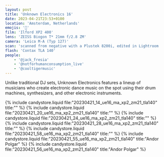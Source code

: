 ```yaml
---
layout: post
title: 'Unknown Electronics 16'
date: 2023-04-21T23:53+0100
location: 'Amsterdam, Netherlands'
emojis: '🎹'
film: 'Ilford XP2 400'
lens: 'ZEISS Biogon T* 21mm f/2.8 ZM'
camera: 'Leica M-A (Typ 127)'
scan: 'scanned from negative with a Plustek 8200i, edited in Lightroom'
flash: 'Contax TLA 140'
people: 
    - '@jack_fresia'
    - '@notforhumanconsumption_live'
    - '@cooltigermusic'
---
```


Unlike traditional DJ sets, Unknown Electronics features a lineup of musicians who create electronic dance music on the spot using their drum machines, synthesizers, and other electronic instruments.

{% include candystore.liquid file:"20230421_14_ue16_ma_xp2_zm21_tla140" title:"" %}
{% include candystore.liquid file:"20230421_20_ue16_ma_xp2_zm21_tla140" title:"" %}
{% include candystore.liquid file:"20230421_24_ue16_ma_xp2_zm21_tla140" title:"" %}
{% include candystore.liquid file:"20230421_28_ue16_ma_xp2_zm21_tla140" title:"" %}
{% include candystore.liquid file:"20230421_58_ue16_ma_xp2_zm21_tla140" title:"" %}
{% include candystore.liquid file:"20230421_55_ue16_ma_xp2_zm21_tla140" title:"Andor Polgar" %}
{% include candystore.liquid file:"20230421_56_ue16_ma_xp2_zm21_tla140" title:"Andor Polgar" %}
